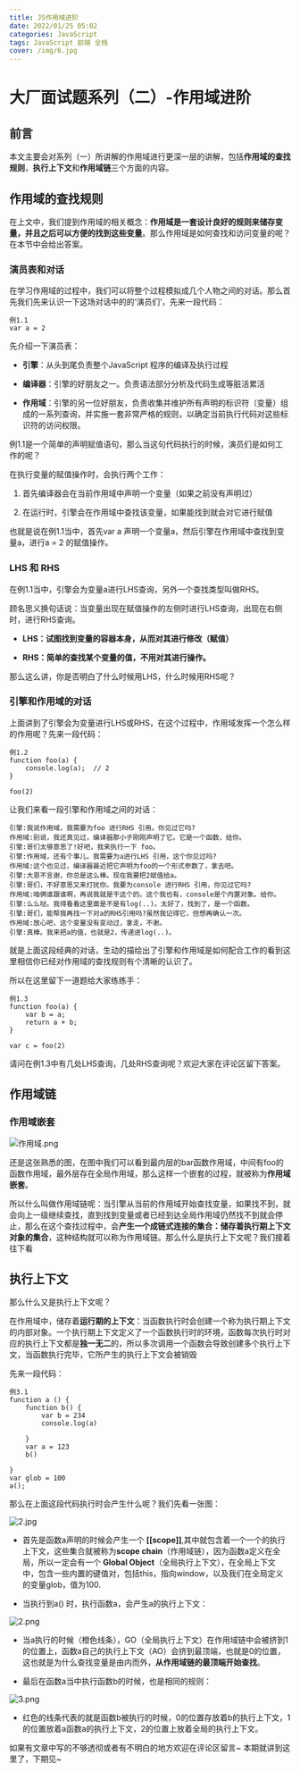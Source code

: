 ```yaml
---
title: JS作用域进阶
date: 2022/01/25 05:02
categories: JavaScript
tags: JavaScript 前端 全栈
cover: /img/6.jpg
---
```



# 大厂面试题系列（二）-作用域进阶


## 前言
本文主要会对系列（一）所讲解的作用域进行更深一层的讲解，包括**作用域的查找规则**，**执行上下文**和**作用域链**三个方面的内容。


## 作用域的查找规则
在上文中，我们提到作用域的相关概念：**作用域是一套设计良好的规则来储存变量，并且之后可以方便的找到这些变量**。那么作用域是如何查找和访问变量的呢？在本节中会给出答案。


### 演员表和对话

在学习作用域的过程中，我们可以将整个过程模拟成几个人物之间的对话。那么首先我们先来认识一下这场对话中的的‘演员们’，先来一段代码：

```
例1.1
var a = 2

```
先介绍一下演员表：
- **引擎**：从头到尾负责整个JavaScript 程序的编译及执行过程

- **编译器**：引擎的好朋友之一。负责语法部分分析及代码生成等脏活累活

- **作用域**：引擎的另一位好朋友，负责收集并维护所有声明的标识符（变量）组成的一系列查询，并实施一套非常严格的规则，以确定当前执行代码对这些标识符的访问权限。

例1.1是一个简单的声明赋值语句，那么当这句代码执行的时候，演员们是如何工作的呢？

在执行变量的赋值操作时，会执行两个工作：

1. 首先编译器会在当前作用域中声明一个变量（如果之前没有声明过）

2. 在运行时，引擎会在作用域中查找该变量，如果能找到就会对它进行赋值

也就是说在例1.1当中，首先var a 声明一个变量a，然后引擎在作用域中查找到变量a，进行a = 2 的赋值操作。

### LHS 和 RHS
在例1.1当中，引擎会为变量a进行LHS查询，另外一个查找类型叫做RHS。

顾名思义换句话说：当变量出现在赋值操作的左侧时进行LHS查询，出现在右侧时，进行RHS查询。

- **LHS：试图找到变量的容器本身，从而对其进行修改（赋值）**

- **RHS：简单的查找某个变量的值，不用对其进行操作。**

那么这么讲，你是否明白了什么时候用LHS，什么时候用RHS呢？



### 引擎和作用域的对话

上面讲到了引擎会为变量进行LHS或RHS，在这个过程中，作用域发挥一个怎么样的作用呢？先来一段代码：

```
例1.2
function foo(a) {
    console.log(a);  // 2
}

foo(2)
```
让我们来看一段引擎和作用域之间的对话：

```
引擎:我说作用域，我需要为foo 进行RHS 引用。你见过它吗?
作用域:别说，我还真见过，编译器那小子刚刚声明了它。它是一个函数，给你。
引擎:哥们太够意思了!好吧，我来执行一下 foo。
引擎:作用域，还有个事儿。我需要为a进行LHS 引用，这个你见过吗?
作用域:这个也见过，编译器最近把它声明为foo的一个形式参数了，拿去吧。
引擎:大恩不言谢，你总是这么棒。现在我要把2赋值给a。
引擎:哥们，不好意思又来打扰你。我要为console 进行RHS 引用，你见过它吗?
作用域:咱俩谁跟谁啊，再说我就是干这个的。这个我也有，console是个内置对象。给你。
引擎:么么哒。我得看看这里面是不是有log(..)。太好了，找到了，是一个函数。
引擎:哥们，能帮我再找一下对a的RHS引用吗?虽然我记得它，但想再确认一次。
作用域:放心吧，这个变量没有变动过，拿走，不谢。
引擎:真棒。我来把a的值，也就是2，传递进log(..)。
```
就是上面这段经典的对话，生动的描绘出了引擎和作用域是如何配合工作的看到这里相信你已经对作用域的查找规则有个清晰的认识了。

所以在这里留下一道题给大家练练手：

```
例1.3
function foo(a) {
    var b = a;
    return a + b;
}

var c = foo(2)
```

请问在例1.3中有几处LHS查询，几处RHS查询呢？欢迎大家在评论区留下答案。

## 作用域链

### 作用域嵌套
![作用域.png](https://p6-juejin.byteimg.com/tos-cn-i-k3u1fbpfcp/6d1d45865ba24c0ca597342e8a9d9bf8~tplv-k3u1fbpfcp-watermark.image?)

还是这张熟悉的图，在图中我们可以看到最内层的bar函数作用域，中间有foo的函数作用域，最外层存在全局作用域，那么这样一个嵌套的过程，就被称为**作用域嵌套**。

所以什么叫做作用域链呢：当引擎从当前的作用域开始查找变量，如果找不到，就会向上一级继续查找，直到找到变量或者已经到达全局作用域仍然找不到就会停止，那么在这个查找过程中，会**产生一个成链式连接的集合：储存着执行期上下文对象的集合**，这种结构就可以称为作用域链。那么什么是执行上下文呢？我们接着往下看


## 执行上下文
那么什么又是执行上下文呢？

在作用域中，储存着**运行期的上下文**：当函数执行时会创建一个称为执行期上下文的内部对象。一个执行期上下文定义了一个函数执行时的环境，函数每次执行时对应的执行上下文都是**独一无二**的，所以多次调用一个函数会导致创建多个执行上下文，当函数执行完毕，它所产生的执行上下文会被销毁


先来一段代码：

```
例3.1
function a () {
    function b() {
        var b = 234
        console.log(a)
        
    }
    var a = 123
    b()

}
var glob = 100
a();
```
那么在上面这段代码执行时会产生什么呢？我们先看一张图：

![2.jpg](https://p1-juejin.byteimg.com/tos-cn-i-k3u1fbpfcp/3679d21db6554112913669dc54b67258~tplv-k3u1fbpfcp-watermark.image?)

- 首先是函数a声明的时候会产生一个 **[[scope]]**,其中就包含着一个一个的执行上下文，这些集合就被称为**scope chain**（作用域链），因为函数a定义在全局，所以一定会有一个 **Global Object**（全局执行上下文），在全局上下文中，包含一些内置的键值对，包括this，指向window，以及我们在全局定义的变量glob，值为100.

- 当执行到a() 时，执行函数a，会产生a的执行上下文：


![2.png](https://p6-juejin.byteimg.com/tos-cn-i-k3u1fbpfcp/8b8e786cd3494a809cbe4b1678f9c514~tplv-k3u1fbpfcp-watermark.image?)



- 当a执行的时候（橙色线条），GO（全局执行上下文）在作用域链中会被挤到1的位置上，函数a自己的执行上下文（AO）会挤到最顶端，也就是0的位置，这也就是为什么查找变量是由内而外，**从作用域链的最顶端开始查找**。

- 最后在函数a当中执行函数b的时候，也是相同的规则：


![3.png](https://p9-juejin.byteimg.com/tos-cn-i-k3u1fbpfcp/3696de0922b44e1d8b5db84b9c9a8c57~tplv-k3u1fbpfcp-watermark.image?)

- 红色的线条代表的就是函数b被执行的时候，0的位置存放着b的执行上下文，1的位置放着a函数a的执行上下文，2的位置上放着全局的执行上下文。

如果有文章中写的不够透彻或者有不明白的地方欢迎在评论区留言~
本期就讲到这里了，下期见~



